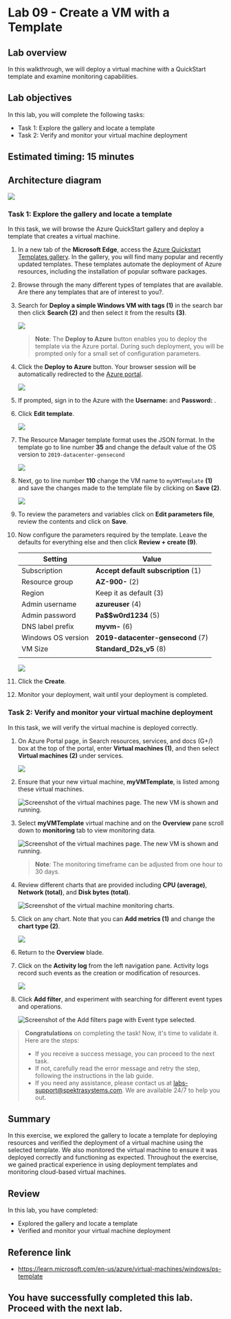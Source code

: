 # Lab 09 - Create a VM with a Template

## Lab overview

In this walkthrough, we will deploy a virtual machine with a QuickStart template and examine monitoring capabilities.

## Lab objectives

In this lab, you will complete the following tasks:

+ Task 1: Explore the gallery and locate a template
+ Task 2: Verify and monitor your virtual machine deployment

## Estimated timing: 15 minutes

## Architecture diagram

![](../images/az900lab09.PNG) 

### Task 1: Explore the gallery and locate a template

In this task, we will browse the Azure QuickStart gallery and deploy a template that creates a virtual machine.

1. In a new tab of the **Microsoft Edge**, access the [Azure Quickstart Templates gallery](https://azure.microsoft.com/resources/templates?azure-portal=true). In the gallery, you will find many popular and recently updated templates. These templates automate the deployment of Azure resources, including the installation of popular software packages.

1. Browse through the many different types of templates that are available. Are there any templates that are of interest to you?.

1. Search for **Deploy a simple Windows VM with tags (1)** in the search bar then click **Search (2)** and then select it from the results **(3)**.

    ![](./images/az-900-87.png)

    >**Note**: The **Deploy to Azure** button enables you to deploy the template via the Azure portal. During such deployment, you will be prompted only for a small set of configuration parameters. 

1. Click the **Deploy to Azure** button. Your browser session will be automatically redirected to the [Azure portal](http://portal.azure.com/).

    ![](../images/l9.5.png)

1. If prompted, sign in to the Azure with the **Username:** <inject key="AzureAdUserEmail"></inject> and **Password:** <inject key="AzureAdUserPassword"></inject>.

1. Click **Edit template**. 

    ![](./images/az-900-88.png)

1. The Resource Manager template format uses the JSON format. In the template go to line number **35** and change the default value of the OS version to `2019-datacenter-gensecond`

   ![](../images/l9os.png)
   
1. Next, go to line number **110** change the VM name to `myVMTemplate` **(1)** and save the changes made to the template file by clicking on **Save (2)**.

   ![](./images/az-900-89.png)

3. To review the parameters and variables click on **Edit parameters file**, review the contents and  click on **Save**.
  
1. Now configure the parameters required by the template. Leave the defaults for everything else and then click **Review + create (9)**.

    | Setting| Value|
    |----|----|
    | Subscription | **Accept default subscription** (1)|
    | Resource group | **AZ-900-<inject key="DeploymentID" enableCopy="false"/>** (2) |
    | Region | Keep it as default (3) |
    | Admin username | **azureuser** (4) |
    | Admin password | **Pa$$w0rd1234** (5) |
    | DNS label prefix | **myvm-<inject key="DeploymentID" enableCopy="false"/>** (6) |
    | Windows OS version | **2019-datacenter-gensecond** (7)|
    | VM Size | **Standard_D2s_v5** (8)|
    |||
   
    ![](./images/az-900-90.png)

1. Click the **Create**.

1. Monitor your deployment, wait until your deployment is completed.

### Task 2: Verify and monitor your virtual machine deployment

In this task, we will verify the virtual machine is deployed correctly. 

1. On Azure Portal page, in Search resources, services, and docs (G+/) box at the top of the portal, enter **Virtual machines (1)**, and then select **Virtual machines (2)** under services.

   ![](../images/lab1-image1.png) 

1. Ensure that your new virtual machine, **myVMTemplate**, is listed among these virtual machines.

    ![Screenshot of the virtual machines page. The new VM is shown and running.](./images/az-900-91.png)

1. Select **myVMTemplate** virtual machine and on the **Overview** pane scroll down to **monitoring** tab to view monitoring data.

    ![Screenshot of the virtual machines page. The new VM is shown and running.](../images/myvmtemplate1.png)

    >**Note**: The monitoring timeframe can be adjusted from one hour to 30 days.

1. Review different charts that are provided including **CPU (average)**, **Network (total)**, and **Disk bytes (total)**. 

    ![Screenshot of the virtual machine monitoring charts.](../images/0903.png)

1. Click on any chart. Note that you can **Add metrics (1)** and change the **chart type (2)**.

    ![](./images/az-900-92.png)

1. Return to the **Overview** blade.

1. Click on the **Activity log** from the left navigation pane. Activity logs record such events as the creation or modification of resources. 

    ![](./images/az-900-93.png)

1. Click **Add filter**, and experiment with searching for different event types and operations. 

   ![Screenshot of the Add filters page with Event type selected.](./images/az-900-94.png)

> **Congratulations** on completing the task! Now, it's time to validate it. Here are the steps:
> - If you receive a success message, you can proceed to the next task.
> - If not, carefully read the error message and retry the step, following the instructions in the lab guide. 
> - If you need any assistance, please contact us at labs-support@spektrasystems.com. We are available 24/7 to help you out.

<validation step="acb8db6a-300c-4a38-a149-41c7ba96055c" />

## Summary
In this exercise, we explored the gallery to locate a template for deploying resources and verified the deployment of a virtual machine using the selected template. We also monitored the virtual machine to ensure it was deployed correctly and functioning as expected. Throughout the exercise, we gained practical experience in using deployment templates and monitoring cloud-based virtual machines.
    
## Review
In this lab, you have completed:
- Explored the gallery and locate a template
- Verified and monitor your virtual machine deployment

## Reference link

- https://learn.microsoft.com/en-us/azure/virtual-machines/windows/ps-template  

## You have successfully completed this lab. Proceed with the next lab.
